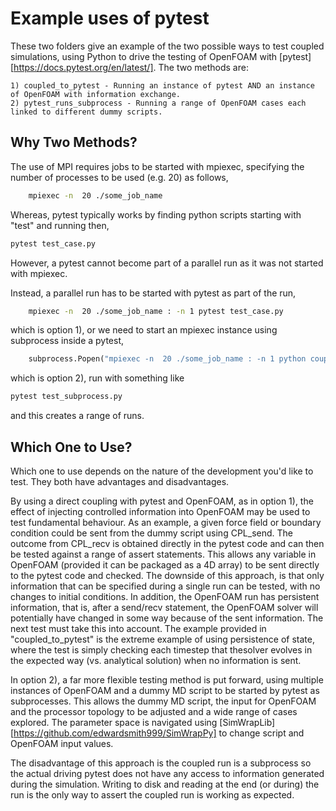 # Example uses of pytest

These two folders give an example of the two possible ways to test coupled simulations, 
using Python to drive the testing of OpenFOAM with [pytest][https://docs.pytest.org/en/latest/].
The two methods are:

    1) coupled_to_pytest - Running an instance of pytest AND an instance of OpenFOAM with information exchange.
    2) pytest_runs_subprocess - Running a range of OpenFOAM cases each linked to different dummy scripts.

## Why Two Methods?

The use of MPI requires jobs to be started with mpiexec, specifying the number of processes to be used (e.g. 20) as follows,

```bash
    mpiexec -n  20 ./some_job_name
```
Whereas, pytest typically works by finding python scripts starting with "test" and running then,
```bash
pytest test_case.py
```
However, a pytest cannot become part of a parallel run as it was not started with mpiexec.

Instead, a parallel run has to be started with pytest as part of the run,
```bash
    mpiexec -n  20 ./some_job_name : -n 1 pytest test_case.py
```
which is option 1), or we need to start an mpiexec instance using subprocess inside a pytest,
```python
    subprocess.Popen("mpiexec -n  20 ./some_job_name : -n 1 python coupled_run.py", shell=True)
```
which is option 2), run with something like
```bash
pytest test_subprocess.py
```
and this creates a range of runs.

## Which One to Use?
Which one to use depends on the nature of the development you'd like to test. They both have advantages and disadvantages.

By using a direct coupling with pytest and OpenFOAM, as in option 1), the effect of injecting controlled information into OpenFOAM may be used to test fundamental behaviour.
As an example, a given force field or boundary condition could be sent from the dummy script using CPL_send. 
The outcome from CPL_recv is obtained directly in the pytest code and can then be tested against a range of assert statements.
This allows any variable in OpenFOAM (provided it can be packaged as a 4D array) to be sent directly to the pytest code and checked.
The downside of this approach, is that only information that can be specified during a single run can be tested, with no changes to initial conditions.
In addition, the OpenFOAM run has persistent information, that is, after a send/recv statement, the OpenFOAM solver will potentially have changed in some way because of the sent information.
The next test must take this into account.
 The example provided in "coupled_to_pytest" is the extreme example of using persistence of state, where the test is simply checking each timestep that thesolver evolves in the expected way (vs. analytical solution) when no information is sent.

In option 2), a far more flexible testing method is put forward, using multiple instances of OpenFOAM and a dummy MD script to be started by pytest as subprocesses. 
This allows the dummy MD script, the input for OpenFOAM and the processor topology to be adjusted and a wide range of cases explored.
The parameter space is navigated using [SimWrapLib][https://github.com/edwardsmith999/SimWrapPy] to change script and OpenFOAM input values.

The disadvantage of this approach is the coupled run is a subprocess so the actual driving pytest does not have any access to information generated during the simulation. 
Writing to disk and reading at the end (or during) the run is the only way to assert the coupled run is working as expected.

